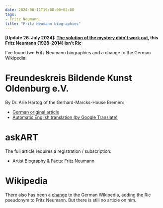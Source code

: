 ```yaml
---
date: 2024-06-11T19:08:00+02:00
tags:
- Fritz Neumann
title: "Fritz Neumann biographies"
---
```


**[Update 26. July 2024]: [The solution of the mystery didn't work out](/post/mystery-again), this Fritz Neumann (1928–2014) isn't Ric**

I've found two Fritz Neumann biographies and a change to the German Wikipedia:

# Freundeskreis Bildende Kunst Oldenburg e.V.

By Dr. Arie Hartog of the Gerhard-Marcks-House Bremen:

* [German original article](https://freundeskreis-kunst.de/?kuenstler_oldenburg=neumann-fritz)
* [Automatic English translation (by Google Translate)](https://freundeskreis--kunst-de.translate.goog/?kuenstler_oldenburg=neumann-fritz&_x_tr_sl=auto&_x_tr_tl=de&_x_tr_hl=en&_x_tr_pto)

# askART

The full article requires a registration / subscription:

* [Artist Biography & Facts: Fritz Neumann](https://www.askart.com/artist/Fritz_Neumann/11057559/Fritz_Neumann.aspx)

# Wikipedia

There also has been a [change](https://de.wikipedia.org/w/index.php?title=Fritz_Neumann&oldid=226050386) to the German Wikipedia, adding the Ric pseudonym to Fritz Neumann. But there is still no article on him.

